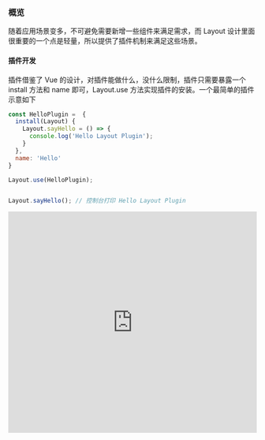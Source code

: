 ### 概览
随着应用场景变多，不可避免需要新增一些组件来满足需求，而 Layout 设计里面很重要的一个点是轻量，所以提供了插件机制来满足这些场景。

#### 插件开发
插件借鉴了 Vue 的设计，对插件能做什么，没什么限制，插件只需要暴露一个 install 方法和 name 即可，Layout.use 方法实现插件的安装。一个最简单的插件示意如下
``` js
const HelloPlugin =  {
  install(Layout) {
    Layout.sayHello = () => {
      console.log('Hello Layout Plugin');
    }
  },
  name: 'Hello'
}

Layout.use(HelloPlugin);


Layout.sayHello(); // 控制台打印 Hello Layout Plugin

```
<iframe height="449.01165771484375" style="width: 100%;" scrolling="no" title="Layout Plugin" src="https://codepen.io/yuanzm/embed/wvQvrNo?default-tab=js%2Cresult&editable=true" frameborder="no" loading="lazy" allowtransparency="true" allowfullscreen="true">
  See the Pen <a href="https://codepen.io/yuanzm/pen/wvQvrNo">
  Layout Plugin</a> by yuanzm (<a href="https://codepen.io/yuanzm">@yuanzm</a>)
  on <a href="https://codepen.io">CodePen</a>.
</iframe>